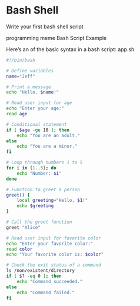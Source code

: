 # Bash Shell

Write your first bash shell script

programming meme
Bash Script Example

Here’s an of the basic syntax in a bash script:
app.sh

``` bash
#!/bin/bash

# Define variables
name="Jeff"

# Print a message
echo "Hello, $name!"

# Read user input for age
echo "Enter your age:"
read age

# Conditional statement
if [ $age -ge 18 ]; then
    echo "You are an adult."
else
    echo "You are a minor."
fi

# Loop through numbers 1 to 5
for i in {1..5}; do
    echo "Number: $i"
done

# Function to greet a person
greet() {
    local greeting="Hello, $1!"
    echo $greeting
}

# Call the greet function
greet "Alice"

# Read user input for favorite color
echo "Enter your favorite color:"
read color
echo "Your favorite color is: $color"

# Check the exit status of a command
ls /non/existent/directory
if [ $? -eq 0 ]; then
    echo "Command succeeded."
else
    echo "Command failed."
fi
```

